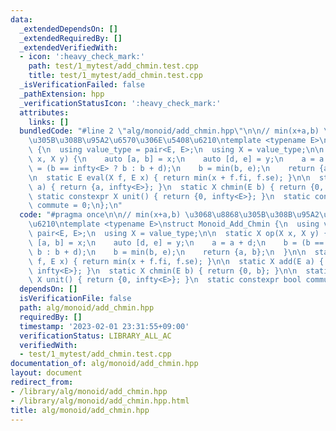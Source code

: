 ```yaml
---
data:
  _extendedDependsOn: []
  _extendedRequiredBy: []
  _extendedVerifiedWith:
  - icon: ':heavy_check_mark:'
    path: test/1_mytest/add_chmin.test.cpp
    title: test/1_mytest/add_chmin.test.cpp
  _isVerificationFailed: false
  _pathExtension: hpp
  _verificationStatusIcon: ':heavy_check_mark:'
  attributes:
    links: []
  bundledCode: "#line 2 \"alg/monoid/add_chmin.hpp\"\n\n// min(x+a,b) \u3068\u8868\
    \u305B\u308B\u95A2\u6570\u306E\u5408\u6210\ntemplate <typename E>\nstruct Monoid_Add_Chmin\
    \ {\n  using value_type = pair<E, E>;\n  using X = value_type;\n\n  static X op(X\
    \ x, X y) {\n    auto [a, b] = x;\n    auto [d, e] = y;\n    a = a + d;\n    b\
    \ = (b == infty<E> ? b : b + d);\n    b = min(b, e);\n    return {a, b};\n  }\n\
    \n  static E eval(X f, E x) { return min(x + f.fi, f.se); }\n\n  static X add(E\
    \ a) { return {a, infty<E>}; }\n  static X chmin(E b) { return {0, b}; }\n\n \
    \ static constexpr X unit() { return {0, infty<E>}; }\n  static constexpr bool\
    \ commute = 0;\n};\n"
  code: "#pragma once\n\n// min(x+a,b) \u3068\u8868\u305B\u308B\u95A2\u6570\u306E\u5408\
    \u6210\ntemplate <typename E>\nstruct Monoid_Add_Chmin {\n  using value_type =\
    \ pair<E, E>;\n  using X = value_type;\n\n  static X op(X x, X y) {\n    auto\
    \ [a, b] = x;\n    auto [d, e] = y;\n    a = a + d;\n    b = (b == infty<E> ?\
    \ b : b + d);\n    b = min(b, e);\n    return {a, b};\n  }\n\n  static E eval(X\
    \ f, E x) { return min(x + f.fi, f.se); }\n\n  static X add(E a) { return {a,\
    \ infty<E>}; }\n  static X chmin(E b) { return {0, b}; }\n\n  static constexpr\
    \ X unit() { return {0, infty<E>}; }\n  static constexpr bool commute = 0;\n};"
  dependsOn: []
  isVerificationFile: false
  path: alg/monoid/add_chmin.hpp
  requiredBy: []
  timestamp: '2023-02-01 23:31:55+09:00'
  verificationStatus: LIBRARY_ALL_AC
  verifiedWith:
  - test/1_mytest/add_chmin.test.cpp
documentation_of: alg/monoid/add_chmin.hpp
layout: document
redirect_from:
- /library/alg/monoid/add_chmin.hpp
- /library/alg/monoid/add_chmin.hpp.html
title: alg/monoid/add_chmin.hpp
---
```

